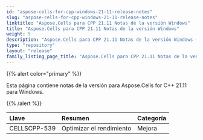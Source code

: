 ```yaml
---
id: "aspose-cells-for-cpp-windows-21-11-release-notes"
slug: "aspose-cells-for-cpp-windows-21-11-release-notes"
linktitle: "Aspose.Cells para CPP 21.11 Notas de la versión Windows"
title: "Aspose.Cells para CPP 21.11 Notas de la versión Windows"
weight: 5
description: "Aspose.Cells para CPP 21.11 Notas de la versión Windows – the latest updates and fixes."
type: "repository"
layout: "release"
family_listing_page_title: "Aspose.Cells para CPP 21.11 Notas de la versión Windows"
---
```

{{% alert color="primary" %}}

Esta página contiene notas de la versión para Aspose.Cells for C++ 21.11 para Windows.

{{% /alert %}}

|**Llave**|**Resumen**|**Categoría**|
|:- |:- |:- |
|CELLSCPP-539| Optimizar el rendimiento|Mejora|

